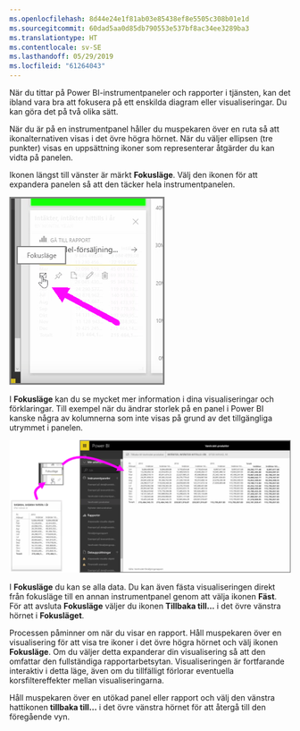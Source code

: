 ```yaml
---
ms.openlocfilehash: 8d44e24e1f81ab03e85438ef8e5505c308b01e1d
ms.sourcegitcommit: 60dad5aa0d85db790553e537bf8ac34ee3289ba3
ms.translationtype: HT
ms.contentlocale: sv-SE
ms.lasthandoff: 05/29/2019
ms.locfileid: "61264043"
---
```

När du tittar på Power BI-instrumentpaneler och rapporter i tjänsten, kan det ibland vara bra att fokusera på ett enskilda diagram eller visualiseringar. Du kan göra det på två olika sätt.

När du är på en instrumentpanel håller du muspekaren över en ruta så att ikonalternativen visas i det övre högra hörnet. När du väljer ellipsen (tre punkter) visas en uppsättning ikoner som representerar åtgärder du kan vidta på panelen.

Ikonen längst till vänster är märkt **Fokusläge**. Välj den ikonen för att expandera panelen så att den täcker hela instrumentpanelen.

![](media/4-4b-display-visuals-tiles-fullscreen/4-4b_1.png)

I **Fokusläge** kan du se mycket mer information i dina visualiseringar och förklaringar. Till exempel när du ändrar storlek på en panel i Power BI kanske några av kolumnerna som inte visas på grund av det tillgängliga utrymmet i panelen.

![](media/4-4b-display-visuals-tiles-fullscreen/4-4b_2.png)

I **Fokusläge** du kan se alla data. Du kan även fästa visualiseringen direkt från fokusläge till en annan instrumentpanel genom att välja ikonen **Fäst**. För att avsluta **Fokusläge** väljer du ikonen **Tillbaka till...**  i det övre vänstra hörnet i **Fokusläget**.

Processen påminner om när du visar en rapport. Håll muspekaren över en visualisering för att visa tre ikoner i det övre högra hörnet och välj ikonen **Fokusläge**. Om du väljer detta expanderar din visualisering så att den omfattar den fullständiga rapportarbetsytan. Visualiseringen är fortfarande interaktiv i detta läge, även om du tillfälligt förlorar eventuella korsfiltereffekter mellan visualiseringarna.

Håll muspekaren över en utökad panel eller rapport och välj den vänstra hattikonen **tillbaka till...**  i det övre vänstra hörnet för att återgå till den föregående vyn.

